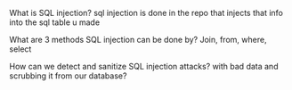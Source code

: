 What is SQL injection?
sql injection is done in the repo that injects that info into the sql table u made

What are 3 methods SQL injection can be done by?
Join, from, where, select

How can we detect and sanitize SQL injection attacks?
with bad data and scrubbing it from our database?
